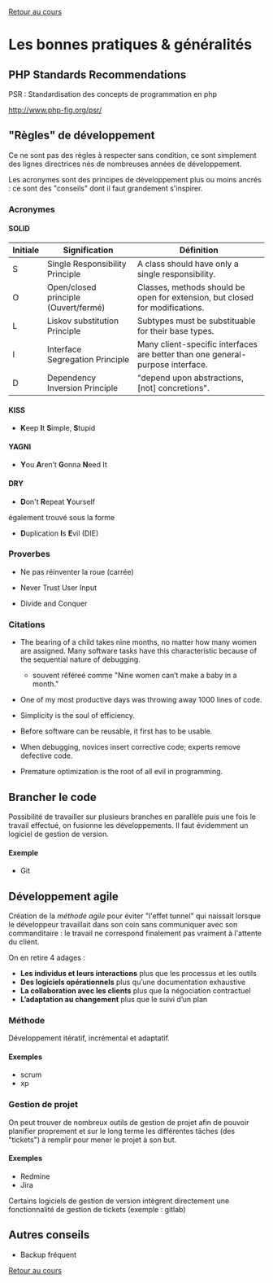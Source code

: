 [Retour au cours](../cours.md)

# Les bonnes pratiques & généralités

## PHP Standards Recommendations

PSR : Standardisation des concepts de programmation en php

http://www.php-fig.org/psr/

## "Règles" de développement

Ce ne sont pas des règles à respecter sans condition, ce sont simplement des lignes directrices nés de nombreuses années de développement.

Les acronymes sont des principes de développement plus ou moins ancrés : ce sont des "conseils" dont il faut grandement s'inspirer.

### Acronymes

#### SOLID

| Initiale | Signification | Définition |
| --- | --- | --- |
| S | Single Responsibility Principle | A class should have only a single responsibility. |
| O | Open/closed principle (Ouvert/fermé) | Classes, methods should be open for extension, but closed for modifications. |
| L | Liskov substitution Principle | Subtypes must be substituable for their base types. |
| I | Interface Segregation Principle | Many client-specific interfaces are better than one general-purpose interface. |
| D | Dependency Inversion Principle | "depend upon abstractions, [not] concretions". |

#### KISS

* **K**eep **I**t **S**imple, **S**tupid

#### YAGNI

* **Y**ou **A**ren’t **G**onna **N**eed It

#### DRY

* **D**on't **R**epeat **Y**ourself

également trouvé sous la forme

* **D**uplication **I**s **E**vil (DIE)

### Proverbes

* Ne pas réinventer la roue (carrée)

* Never Trust User Input

* Divide and Conquer

### Citations

* The bearing of a child takes nine months, no matter how many women are assigned. Many software tasks have this characteristic because of the sequential nature of debugging.
    * souvent référeé comme "Nine women can’t make a baby in a month."

* One of my most productive days was throwing away 1000 lines of code.

* Simplicity is the soul of efficiency.

* Before software can be reusable, it first has to be usable.

* When debugging, novices insert corrective code; experts remove defective code.

* Premature optimization is the root of all evil in programming.

## Brancher le code

Possibilité de travailler sur plusieurs branches en parallèle puis une fois le travail effectué, on fusionne les développements.
Il faut évidemment un logiciel de gestion de version.

#### Exemple

* Git

## Développement agile

Création de la *méthode agile* pour éviter "l'effet tunnel" qui naissait lorsque le développeur travaillait dans son coin sans communiquer avec son commanditaire : le travail ne correspond finalement pas vraiment à l'attente du client.

On en retire 4 adages :

* **Les individus et leurs interactions** plus que les processus et les outils
* **Des logiciels opérationnels** plus qu’une documentation exhaustive
* **La collaboration avec les clients** plus que la négociation contractuel
* **L’adaptation au changement** plus que le suivi d’un plan

### Méthode

Développement itératif, incrémental et adaptatif.

#### Exemples

* scrum
* xp

### Gestion de projet

On peut trouver de nombreux outils de gestion de projet afin de pouvoir planifier proprement et sur le long terme les différentes tâches (des "tickets") à remplir pour mener le projet à son but.

#### Exemples

* Redmine
* Jira

Certains logiciels de gestion de version intègrent directement une fonctionnalité de gestion de tickets (exemple : gitlab)

## Autres conseils

* Backup fréquent

[Retour au cours](../cours.md)
